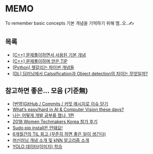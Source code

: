 # MEMO
To remember basic concepts
기본 개념을 기억하기 위해 멤..오..✍️

## 목록
- [\[C++\] 문제풀이하면서 사용된 기본 개념](https://github.com/euzl/2019-1o1-project/blob/master/basic_note.md)
- [\[C++\] 문제풀이하며 얻은 TIP](https://github.com/euzl/2019-1o1-project/issues)
- [\[Python\] 헷갈리는 파이썬 개념들](https://github.com/euzl/py4e/blob/master/basic_note.md)
- [\[DL\] 딥러닝에서 Calssification과 Object detection의 차이는 무엇일까?](https://github.com/Petpeotalk/petpeotalk-labs/blob/master/01_difference_between_classification_and_object_detection.md)
            
## 참고하면 좋은... 모음 (기준無)
- [\[번역\]GitHub / Commits / 커밋 메시지로 이슈 닫기](http://minsone.github.io/git/github-commits-closing-issues-via-commit-messages)
- [What’s easy/hard in AI & Computer Vision these days?](https://medium.com/@CharlesOllion/whats-easy-hard-in-ai-computer-vision-these-days-e7679b9f7db7)
- [나는 어떻게 개발 공부를 했나, 1편](https://jbee.io/essay/how_do_i_study_1/)
- [2018 Women Techmakers Korea 참가 후기](https://spoqa.github.io/2018/04/18/review-wtmkorea.html)
- [Sudo pip install은 안돼요!](https://medium.com/@chullino/sudo-%EC%A0%88%EB%8C%80-%EC%93%B0%EC%A7%80-%EB%A7%88%EC%84%B8%EC%9A%94-8544aa3fb0e7)
- [6개월간의 TIL 회고 (꾸준히 하면 좋은 일이 생긴다)](https://wayhome25.github.io/til/2017/08/14/TIL-for-6-months/)
- [머신러닝 개념 소개 및 kNN 알고리즘 소개](https://bcho.tistory.com/1009?category=555440)
- [YOLO 데이터(이미지) 학습](https://pgmrlsh.tistory.com/6)
